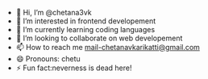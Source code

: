 - 👋 Hi, I’m @chetana3vk
- 👀 I’m interested in frontend developement
- 🌱 I’m currently learning coding languages
- 💞️ I’m looking to collaborate on web developement
- 📫 How to reach me mail-chetanavkarikatti@gmail.com
- 😄 Pronouns: chetu
- ⚡ Fun fact:neverness is dead here!

<!---
chetana3vk/chetana3vk is a ✨ special ✨ repository because its `README.md` (this file) appears on your GitHub profile.
You can click the Preview link to take a look at your changes.
--->
